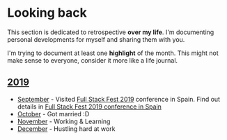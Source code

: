 # Looking back

This section is dedicated to retrospective **over my life**. I'm documenting personal developments for myself and sharing them with you.

I'm trying to document at least one **highlight** of the month. This might not make sense to everyone, consider it more like a life journal.

## [2019](2019/2019.md)

- [September](2019/2019-september.md) - Visited [Full Stack Fest 2019](https://2019.fullstackfest.com/) conference in Spain. Find out details in [Full Stack Fest 2019 conference in Spain](https://grischuk.de/full-stack-fest-2019-conference-in-spain)
- [October](2019/2019-october.md) - Got married :D
- [November](2019/2019-november.md) - Working & Learning
- [December](2019/2019-december.md) - Hustling hard at work
